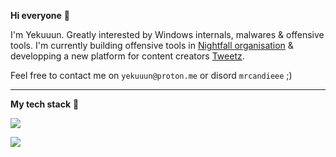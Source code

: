 **Hi everyone** 👋

I'm Yekuuun. Greatly interested by Windows internals, malwares & offensive tools. I'm currently building offensive tools in [Nightfall organisation](https://github.com/NightFall-Security) & developping a new platform for content creators [Tweetz](https://github.com/tweetz-official).

Feel free to contact me on `yekuuun@proton.me` or disord `mrcandieee` ;)

---

**My tech stack** 🔧

<img src="https://skillicons.dev/icons?i=c,cpp,cs,dotnet,ts,react,bash,git,linux,windows,visualstudio,vscode,docker" />

<br>

![](https://komarev.com/ghpvc/?username=Yekuuun)
